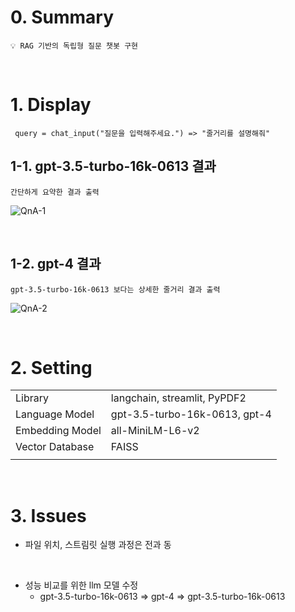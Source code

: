 # 0. Summary

    💡 RAG 기반의 독립형 질문 챗봇 구현

<br>

# 1. Display

     query = chat_input("질문을 입력해주세요.") => "줄거리를 설명해줘"

## 1-1. gpt-3.5-turbo-16k-0613 결과

    간단하게 요약한 결과 출력

![QnA-1](https://github.com/KJH0406/Langchain_study/assets/109582129/1ad5675e-3d8b-4e2b-9a74-ef75fc3ced43)

<br>

## 1-2. gpt-4 결과

    gpt-3.5-turbo-16k-0613 보다는 상세한 줄거리 결과 출력

![QnA-2](https://github.com/KJH0406/Langchain_study/assets/109582129/a299c723-5c50-4b9b-96b5-ae34e6546de0)

<br>

# 2. Setting

|                 |                               |
| --------------- | ----------------------------- |
| Library         | langchain, streamlit, PyPDF2  |
| Language Model  | gpt-3.5-turbo-16k-0613, gpt-4 |
| Embedding Model | all-MiniLM-L6-v2              |
| Vector Database | FAISS                         |
|                 |                               |

<br>

# 3. Issues

- 파일 위치, 스트림릿 실행 과정은 전과 동

<br>

- 성능 비교를 위한 llm 모델 수정
  - gpt-3.5-turbo-16k-0613 ⇒ gpt-4 => gpt-3.5-turbo-16k-0613
